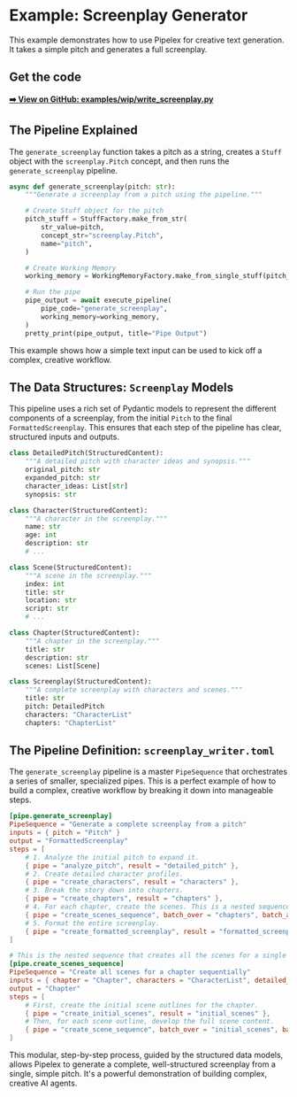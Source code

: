 # Example: Screenplay Generator

This example demonstrates how to use Pipelex for creative text generation. It takes a simple pitch and generates a full screenplay.

## Get the code

[**➡️ View on GitHub: examples/wip/write_screenplay.py**](https://github.com/Pipelex/pipelex-cookbook/blob/main/examples/wip/write_screenplay.py)

## The Pipeline Explained

The `generate_screenplay` function takes a pitch as a string, creates a `Stuff` object with the `screenplay.Pitch` concept, and then runs the `generate_screenplay` pipeline.

```python
async def generate_screenplay(pitch: str):
    """Generate a screenplay from a pitch using the pipeline."""

    # Create Stuff object for the pitch
    pitch_stuff = StuffFactory.make_from_str(
        str_value=pitch,
        concept_str="screenplay.Pitch",
        name="pitch",
    )

    # Create Working Memory
    working_memory = WorkingMemoryFactory.make_from_single_stuff(pitch_stuff)

    # Run the pipe
    pipe_output = await execute_pipeline(
        pipe_code="generate_screenplay",
        working_memory=working_memory,
    )
    pretty_print(pipe_output, title="Pipe Output")
```

This example shows how a simple text input can be used to kick off a complex, creative workflow.

## The Data Structures: `Screenplay` Models

This pipeline uses a rich set of Pydantic models to represent the different components of a screenplay, from the initial `Pitch` to the final `FormattedScreenplay`. This ensures that each step of the pipeline has clear, structured inputs and outputs.

```python
class DetailedPitch(StructuredContent):
    """A detailed pitch with character ideas and synopsis."""
    original_pitch: str
    expanded_pitch: str
    character_ideas: List[str]
    synopsis: str

class Character(StructuredContent):
    """A character in the screenplay."""
    name: str
    age: int
    description: str
    # ...

class Scene(StructuredContent):
    """A scene in the screenplay."""
    index: int
    title: str
    location: str
    script: str
    # ...

class Chapter(StructuredContent):
    """A chapter in the screenplay."""
    title: str
    description: str
    scenes: List[Scene]

class Screenplay(StructuredContent):
    """A complete screenplay with characters and scenes."""
    title: str
    pitch: DetailedPitch
    characters: "CharacterList"
    chapters: "ChapterList"
```

## The Pipeline Definition: `screenplay_writer.toml`

The `generate_screenplay` pipeline is a master `PipeSequence` that orchestrates a series of smaller, specialized pipes. This is a perfect example of how to build a complex, creative workflow by breaking it down into manageable steps.

```toml
[pipe.generate_screenplay]
PipeSequence = "Generate a complete screenplay from a pitch"
inputs = { pitch = "Pitch" }
output = "FormattedScreenplay"
steps = [
    # 1. Analyze the initial pitch to expand it.
    { pipe = "analyze_pitch", result = "detailed_pitch" },
    # 2. Create detailed character profiles.
    { pipe = "create_characters", result = "characters" },
    # 3. Break the story down into chapters.
    { pipe = "create_chapters", result = "chapters" },
    # 4. For each chapter, create the scenes. This is a nested sequence!
    { pipe = "create_scenes_sequence", batch_over = "chapters", batch_as = "chapter", result = "chapters_with_scenes" },
    # 5. Format the entire screenplay.
    { pipe = "create_formatted_screenplay", result = "formatted_screenplay" }
]

# This is the nested sequence that creates all the scenes for a single chapter.
[pipe.create_scenes_sequence]
PipeSequence = "Create all scenes for a chapter sequentially"
inputs = { chapter = "Chapter", characters = "CharacterList", detailed_pitch = "DetailedPitch" }
output = "Chapter"
steps = [
    # First, create the initial scene outlines for the chapter.
    { pipe = "create_initial_scenes", result = "initial_scenes" },
    # Then, for each scene outline, develop the full scene content.
    { pipe = "create_scene_sequence", batch_over = "initial_scenes", batch_as = "scene", result = "developed_scenes" }
]
```

This modular, step-by-step process, guided by the structured data models, allows Pipelex to generate a complete, well-structured screenplay from a single, simple pitch. It's a powerful demonstration of building complex, creative AI agents.
